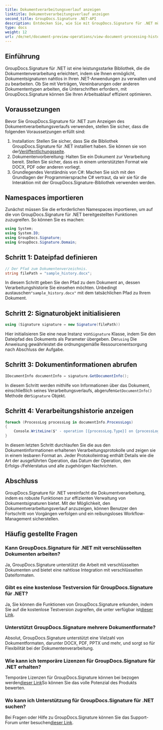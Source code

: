 ```yaml
---
title: Dokumentverarbeitungsverlauf anzeigen
linktitle: Dokumentverarbeitungsverlauf anzeigen
second_title: GroupDocs.Signature .NET-API
description: Entdecken Sie, wie Sie mit GroupDocs.Signature für .NET mühelos den Dokumentverarbeitungsverlauf anzeigen können. Folgen Sie unserer Schritt-für-Schritt-Anleitung für ein nahtloses Workflow-Management.
type: docs
weight: 12
url: /de/net/document-preview-operations/view-document-processing-history/
---
```

## Einführung
GroupDocs.Signature für .NET ist eine leistungsstarke Bibliothek, die die Dokumentenverarbeitung erleichtert, indem sie Ihnen ermöglicht, Dokumentsignaturen nahtlos in Ihren .NET-Anwendungen zu verwalten und zu bearbeiten. Ob Sie mit Verträgen, Vereinbarungen oder anderen Dokumententypen arbeiten, die Unterschriften erfordern, mit GroupDocs.Signature können Sie Ihren Arbeitsablauf effizient optimieren.
## Voraussetzungen
Bevor Sie GroupDocs.Signature für .NET zum Anzeigen des Dokumentverarbeitungsverlaufs verwenden, stellen Sie sicher, dass die folgenden Voraussetzungen erfüllt sind:
1.  Installation: Stellen Sie sicher, dass Sie die Bibliothek GroupDocs.Signature für .NET installiert haben. Sie können sie von der[Veröffentlichungsseite](https://releases.groupdocs.com/signature/net/).
2. Dokumentenvorbereitung: Halten Sie ein Dokument zur Verarbeitung bereit. Stellen Sie sicher, dass es in einem unterstützten Format wie DOCX, PDF oder anderen vorliegt.
3. Grundlegendes Verständnis von C#: Machen Sie sich mit den Grundlagen der Programmiersprache C# vertraut, da wir sie für die Interaktion mit der GroupDocs.Signature-Bibliothek verwenden werden.

## Namespaces importieren
Zunächst müssen Sie die erforderlichen Namespaces importieren, um auf die von GroupDocs.Signature für .NET bereitgestellten Funktionen zuzugreifen. So können Sie es machen:
```csharp
using System;
using System.IO;
using GroupDocs.Signature;
using GroupDocs.Signature.Domain;
```
## Schritt 1: Dateipfad definieren
```csharp
// Der Pfad zum Dokumentenverzeichnis.
string filePath = "sample_history.docx";
```
 In diesem Schritt geben Sie den Pfad zu dem Dokument an, dessen Verarbeitungshistorie Sie einsehen möchten. Unbedingt austauschen`"sample_history.docx"` mit dem tatsächlichen Pfad zu Ihrem Dokument.
## Schritt 2: Signaturobjekt initialisieren
```csharp
using (Signature signature = new Signature(filePath))
```
 Hier initialisieren Sie eine neue Instanz von`Signature` Klasse, indem Sie den Dateipfad des Dokuments als Parameter übergeben. Der`using` Die Anweisung gewährleistet die ordnungsgemäße Ressourcenentsorgung nach Abschluss der Aufgabe.
## Schritt 3: Dokumentinformationen abrufen
```csharp
IDocumentInfo documentInfo = signature.GetDocumentInfo();
```
 In diesem Schritt werden mithilfe von Informationen über das Dokument, einschließlich seines Verarbeitungsverlaufs, abgerufen`GetDocumentInfo()` Methode der`Signature` Objekt.
## Schritt 4: Verarbeitungshistorie anzeigen
```csharp
foreach (ProcessLog processLog in documentInfo.ProcessLogs)
{
    Console.WriteLine($" - operation [{processLog.Type}] on {processLog.Date.ToShortDateString()}. Succeeded/Failed {processLog.Succeeded}/{processLog.Failed}. Message: {processLog.Message}");
}
```
In diesem letzten Schritt durchlaufen Sie die aus den Dokumentinformationen erhaltenen Verarbeitungsprotokolle und zeigen sie in einem lesbaren Format an. Jeder Protokolleintrag enthält Details wie die Art der ausgeführten Operation, das Datum der Operation, den Erfolgs-/Fehlerstatus und alle zugehörigen Nachrichten.

## Abschluss
GroupDocs.Signature für .NET vereinfacht die Dokumentverarbeitung, indem es robuste Funktionen zur effizienten Verwaltung von Dokumentsignaturen bietet. Mit der Möglichkeit, den Dokumentverarbeitungsverlauf anzuzeigen, können Benutzer den Fortschritt von Vorgängen verfolgen und ein reibungsloses Workflow-Management sicherstellen.
## Häufig gestellte Fragen
### Kann GroupDocs.Signature für .NET mit verschlüsselten Dokumenten arbeiten?
Ja, GroupDocs.Signature unterstützt die Arbeit mit verschlüsselten Dokumenten und bietet eine nahtlose Integration mit verschlüsselten Dateiformaten.
### Gibt es eine kostenlose Testversion für GroupDocs.Signature für .NET?
 Ja, Sie können die Funktionen von GroupDocs.Signature erkunden, indem Sie auf die kostenlose Testversion zugreifen, die unter verfügbar ist[dieser Link](https://releases.groupdocs.com/).
### Unterstützt GroupDocs.Signature mehrere Dokumentformate?
Absolut, GroupDocs.Signature unterstützt eine Vielzahl von Dokumentformaten, darunter DOCX, PDF, PPTX und mehr, und sorgt so für Flexibilität bei der Dokumentenverarbeitung.
### Wie kann ich temporäre Lizenzen für GroupDocs.Signature für .NET erhalten?
 Temporäre Lizenzen für GroupDocs.Signature können bei bezogen werden[dieser Link](https://purchase.groupdocs.com/temporary-license/)So können Sie das volle Potenzial des Produkts bewerten.
### Wo kann ich Unterstützung für GroupDocs.Signature für .NET suchen?
 Bei Fragen oder Hilfe zu GroupDocs.Signature können Sie das Support-Forum unter besuchen[dieser Link](https://forum.groupdocs.com/c/signature/13).